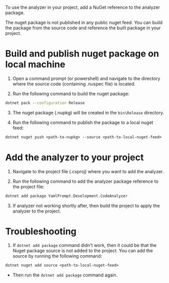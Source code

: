 To use the analyzer in your project, add a NuGet reference to the analyzer package.

The nuget package is not published in any public nuget feed. You can build the package from the source code and reference the built package in your project.

# Build and publish nuget package on local machine

1. Open a command prompt (or powershell) and navigate to the directory where the source code (containing .nuspec file) is located.

2. Run the following command to build the nuget package:

```cmd / pwsh
dotnet pack --configuration Release
```

3. The nuget package (.nupkg) will be created in the `bin\Release` directory.

4. Run the following command to publish the package to a local nuget feed:

```cmd / pwsh
dotnet nuget push <path-to-nupkg> --source <path-to-local-nuget-feed>
```

# Add the analyzer to your project

1. Navigate to the project file (.csproj) where you want to add the analyzer.

2. Run the following command to add the analyzer package reference to the project file:

``` cmd / pwsh
dotnet add package YamlPrompt.Development.CodeAnalyzer
```

3. If analyzer not working shortly after, then build the project to apply the analyzer to the project.


# Troubleshooting

1. If `dotnet add package` command didn't work, then it could be that the Nuget package source is not added to the project. You can add the source by running the following command:

```cmd / pwsh
dotnet nuget add source <path-to-local-nuget-feed>
```

- Then run the `dotnet add package` command again. 
